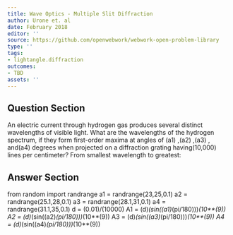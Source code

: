 ```yaml
---
title: Wave Optics - Multiple Slit Diffraction
author: Urone et. al
date: February 2018
editor: ''
source: https://github.com/openwebwork/webwork-open-problem-library
type: ''
tags:
- lightangle.diffraction
outcomes:
- TBD
assets: ''
---
```


## Question Section 

An electric current through hydrogen gas produces several distinct wavelengths of visible light. What are the wavelengths of the hydrogen spectrum, if they form first-order maxima at angles of (a1) ,(a2)  ,(a3)  , and(a4) degrees when projected on a diffraction grating having(10,000) lines per centimeter? 
From smallest wavelength to greatest:



## Answer Section

from random import randrange
a1 = randrange(23,25,0.1)
a2 = randrange(25.1,28,0.1)
a3 = randrange(28.1,31,0.1)
a4 = randrange(31.1,35,0.1)
d = (0.01)/(10000)
A1 = (d)*(sin((a1)*(pi/180)))*(10**(9))
A2 = (d)*(sin((a2)*(pi/180)))*(10**(9))
A3 = (d)*(sin((a3)*(pi/180)))*(10**(9))
A4 = (d)*(sin((a4)*(pi/180)))*(10**(9))